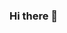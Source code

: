 ### Hi there 👋

<!--
**LuckRoo/LuckRoo** is a ✨ _special_ ✨ repository because its `README.md` (this file) appears on your GitHub profile.

Here are some ideas to get you started:
Shiiiiiiish
- 🔭 I’m currently working on ...
- 🌱 I’m currently learning ...
- 👯 I’m looking to collaborate on ...
- 🤔 I’m looking for help with ...
- 💬 Ask me about ...
- 📫 How to reach me: ...
- 😄 Pronouns: ...
- ⚡ Fun fact: ...
-->
